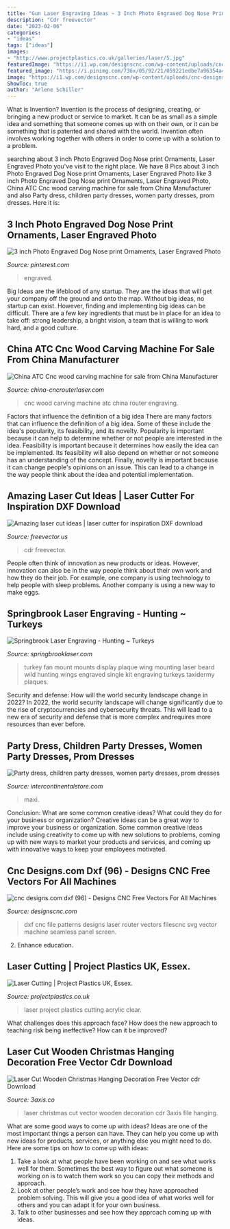```yaml
---
title: "Gun Laser Engraving Ideas ~ 3 Inch Photo Engraved Dog Nose Print Ornaments, Laser Engraved Photo"
description: "Cdr freevector"
date: "2023-02-06"
categories:
- "ideas"
tags: ["ideas"]
images:
- "http://www.projectplastics.co.uk/galleries/laser/5.jpg"
featuredImage: "https://i1.wp.com/designscnc.com/wp-content/uploads/cnc-designs.com-dxf-96-scaled.jpg"
featured_image: "https://i.pinimg.com/736x/05/92/21/059221edbe7a96354a4f45d0d5b52aa2.jpg"
image: "https://i1.wp.com/designscnc.com/wp-content/uploads/cnc-designs.com-dxf-96-scaled.jpg"
ShowToc: true
author: "Arlene Schiller"
---
```



What is Invention?
Invention is the process of designing, creating, or bringing a new product or service to market. It can be as small as a simple idea and something that someone comes up with on their own, or it can be something that is patented and shared with the world. Invention often involves working together with others in order to come up with a solution to a problem.

	

		
searching about 3 inch Photo Engraved Dog Nose print Ornaments, Laser Engraved Photo you've visit to the right place. We have 8 Pics about 3 inch Photo Engraved Dog Nose print Ornaments, Laser Engraved Photo like 3 inch Photo Engraved Dog Nose print Ornaments, Laser Engraved Photo, China ATC Cnc wood carving machine for sale from China Manufacturer and also Party dress, children party dresses, women party dresses, prom dresses. Here it is:
		
    
## 3 Inch Photo Engraved Dog Nose Print Ornaments, Laser Engraved Photo

<img loading=lazy src="https://i.pinimg.com/736x/05/92/21/059221edbe7a96354a4f45d0d5b52aa2.jpg" onerror="this.onerror=null;this.src='https://tse1.mm.bing.net/th?id=OIP.wIpQ7aIPe67rGzfp6cqVDwHaHa&amp;pid=15.1';" alt="3 inch Photo Engraved Dog Nose print Ornaments, Laser Engraved Photo">

_Source: pinterest.com_

>engraved. 

	

Big Ideas are the lifeblood of any startup. They are the ideas that will get your company off the ground and onto the map. Without big ideas, no startup can exist. However, finding and implementing big ideas can be difficult. There are a few key ingredients that must be in place for an idea to take off: strong leadership, a bright vision, a team that is willing to work hard, and a good culture.

    
## China ATC Cnc Wood Carving Machine For Sale From China Manufacturer

<img loading=lazy src="https://a2.leadongcdn.com/cloud/inBoqKirSRoqlnlklo/IMG_2166.jpg" onerror="this.onerror=null;this.src='https://tse4.mm.bing.net/th?id=OIP.RaUy2CeZNujwQgzm7VBqwAEtDP&amp;pid=15.1';" alt="China ATC Cnc wood carving machine for sale from China Manufacturer">

_Source: china-cncrouterlaser.com_

>cnc wood carving machine atc china router engraving. 

	

Factors that influence the definition of a big idea
There are many factors that can influence the definition of a big idea. Some of these include the idea's popularity, its feasibility, and its novelty. Popularity is important because it can help to determine whether or not people are interested in the idea. Feasibility is important because it determines how easily the idea can be implemented. Its feasibility will also depend on whether or not someone has an understanding of the concept. Finally, novelty is important because it can change people's opinions on an issue. This can lead to a change in the way people think about the idea and potential implementation.

    
## Amazing Laser Cut Ideas | Laser Cutter For Inspiration DXF Download

<img loading=lazy src="https://freevector.us/wp-content/uploads/2019/04/laser-cut-ideas-768x1024.jpg" onerror="this.onerror=null;this.src='https://tse3.mm.bing.net/th?id=OIP.hzrqMUoBtFDW7xg3uSJS0AHaJ4&amp;pid=15.1';" alt="Amazing laser cut ideas | laser cutter for inspiration DXF download">

_Source: freevector.us_

>cdr freevector. 

	

People often think of innovation as new products or ideas. However, innovation can also be in the way people think about their own work and how they do their job. For example, one company is using technology to help people with sleep problems. Another company is using a new way to make eggs.

    
## Springbrook Laser Engraving - Hunting ~ Turkeys

<img loading=lazy src="http://springbrooklaser.com/yahoo_site_admin/assets/images/0001.196122131_std.jpg" onerror="this.onerror=null;this.src='https://tse2.mm.bing.net/th?id=OIP.cPAPdaLc9Q_BHQXc46EY5AHaKO&amp;pid=15.1';" alt="Springbrook Laser Engraving - Hunting ~ Turkeys">

_Source: springbrooklaser.com_

>turkey fan mount mounts display plaque wing mounting laser beard wild hunting wings engraved single kit engraving turkeys taxidermy plaques. 

	

Security and defense: How will the world security landscape change in 2022?
In 2022, the world security landscape will change significantly due to the rise of cryptocurrencies and cybersecurity threats. This will lead to a new era of security and defense that is more complex andrequires more resources than ever before.

    
## Party Dress, Children Party Dresses, Women Party Dresses, Prom Dresses

<img loading=lazy src="https://ae01.alicdn.com/kf/Ha0ac62baf99e4e9c85dabb6e4cebaa68p/Long-Tulle-Bridesmaid-Dress-Candy-Color-Elegant-Dress-Women-for-Wedding-Party-Junior-Bridesmaid-Dresses-Plus.jpg_640x640.jpg" onerror="this.onerror=null;this.src='https://tse1.mm.bing.net/th?id=OIP.SbpDDCX42FvaSojTA2wyIQAAAA&amp;pid=15.1';" alt="Party dress, children party dresses, women party dresses, prom dresses">

_Source: intercontinentalstore.com_

>maxi. 

	

Conclusion: What are some common creative ideas? What could they do for your business or organization?
Creative ideas can be a great way to improve your business or organization. Some common creative ideas include using creativity to come up with new solutions to problems, coming up with new ways to market your products and services, and coming up with innovative ways to keep your employees motivated.

    
## Cnc Designs.com Dxf (96) - Designs CNC Free Vectors For All Machines

<img loading=lazy src="https://i1.wp.com/designscnc.com/wp-content/uploads/cnc-designs.com-dxf-96-scaled.jpg" onerror="this.onerror=null;this.src='https://tse1.mm.bing.net/th?id=OIP.xvSc0cRZsHgmRH7-lAbz_wHaEx&amp;pid=15.1';" alt="cnc designs.com dxf (96) - Designs CNC Free Vectors For All Machines">

_Source: designscnc.com_

>dxf cnc file patterns designs laser router vectors filescnc svg vector machine seamless panel screen. 

	

2) Enhance education.

    
## Laser Cutting | Project Plastics UK, Essex.

<img loading=lazy src="http://www.projectplastics.co.uk/galleries/laser/5.jpg" onerror="this.onerror=null;this.src='https://tse1.mm.bing.net/th?id=OIP.OHbFZq7Abo8ZRP5EpTWNCgHaF9&amp;pid=15.1';" alt="Laser Cutting | Project Plastics UK, Essex.">

_Source: projectplastics.co.uk_

>laser project plastics cutting acrylic clear. 

	

What challenges does this approach face?
How does the new approach to teaching risk being ineffective? How can it be improved?

    
## Laser Cut Wooden Christmas Hanging Decoration Free Vector Cdr Download

<img loading=lazy src="https://3axis.co/user-images/p7ym2jp7.jpg" onerror="this.onerror=null;this.src='https://tse4.mm.bing.net/th?id=OIP.3fzTZ_7IUx2FrDsz2h6D7gHaGv&amp;pid=15.1';" alt="Laser Cut Wooden Christmas Hanging Decoration Free Vector cdr Download">

_Source: 3axis.co_

>laser christmas cut vector wooden decoration cdr 3axis file hanging. 

	

What are some good ways to come up with ideas?
Ideas are one of the most important things a person can have. They can help you come up with new ideas for products, services, or anything else you might need to do. Here are some tips on how to come up with ideas: 
1. Take a look at what people have been working on and see what works well for them. Sometimes the best way to figure out what someone is working on is to watch them work so you can copy their methods and approach. 
2. Look at other people’s work and see how they have approached problem solving. This will give you a good idea of what works well for others and you can adapt it for your own business. 
3. Talk to other businesses and see how they approach coming up with ideas.

